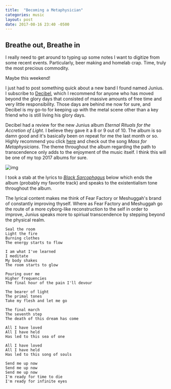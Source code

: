 ```yaml
---
title:  "Becoming a Metaphysician"
categories: music
layout: post
date: 2017-08-16 23:40 -0500
---
```


## Breathe out, Breathe in
I really need to get around to typing up some notes I want to digitize from some recent events.  Particularly, beer making and homelab crap.  Time, truly the most precious commodity.    

Maybe this weekend!   

I just had to post something quick about a new band I found named Junius.  
I subscribe to [Decibel](https://www.decibelmagazine.com), which I recommend for anyone who has moved beyond the glory days that consisted
of massive amounts of free time and very little responsibility.  Those days are behind me now for sure, and Decibel is my go-to for keeping up with the metal scene 
other than a key friend who is still living his glory days.  

Decibel had a review for the new Junius album *Eternal Rituals for the Accretion of Light*.  I believe they gave it a 8 or 9 out of 10. The album is so damn good and 
it's basically been on repeat for me the last month or so.  Highly recommend you click [here](https://www.youtube.com/watch?v=tv_yKPChhq4) and check out the song *Mass for Metaphysicians*. 
The theme throughout the album regarding the path to transcendence only adds to the enjoyment of the music itself.  I think this will be one of my top 2017 albums for sure.

![img](https://f4.bcbits.com/img/a1160145689_16.jpg "Eternal Rituals")

I took a stab at the lyrics to [*Black Sarcophagus*](https://www.youtube.com/watch?v=gpSsLb59B1o) below which ends the album (probably my favorite track) and speaks to the existentialism tone throughout the album.

The lyrical content makes me think of Fear Factory or Meshuggah's brand of constantly improving thyself.  Where as Fear Factory and Meshuggah go the route of a more cyborg-like reconstruction to the self in order to improve, Junius speaks more to spiriual transcendence by stepping beyond the physical realm.  

```
Seal the room
Light the fire
Burning clothes
The energy starts to flow

I am what I've learned
I meditate
My body shakes
The room starts to glow

Pouring over me
Higher frequencies
The final hour of the pain I'll devour

The bearer of light
The primal tones
Take my flesh and let me go

The final march
The seventh step
The death of this dream has come

All I have loved
All I have held
Has led to this sea of one

All I have loved
All I have held
Has led to this song of souls

Send me up now
Send me up now
Send me up now
I'm ready for time to die
I'm ready for infinite eyes
```
